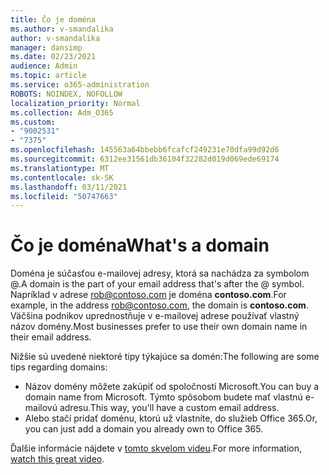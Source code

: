 ```yaml
---
title: Čo je doména
ms.author: v-smandalika
author: v-smandalika
manager: dansimp
ms.date: 02/23/2021
audience: Admin
ms.topic: article
ms.service: o365-administration
ROBOTS: NOINDEX, NOFOLLOW
localization_priority: Normal
ms.collection: Adm_O365
ms.custom:
- "9002531"
- "7375"
ms.openlocfilehash: 145563a64bbebb6fcafcf249231e70dfa99d92d6
ms.sourcegitcommit: 6312ee31561db36104f32282d019d069ede69174
ms.translationtype: MT
ms.contentlocale: sk-SK
ms.lasthandoff: 03/11/2021
ms.locfileid: "50747663"
---
```

# <a name="whats-a-domain"></a><span data-ttu-id="1c495-102">Čo je doména</span><span class="sxs-lookup"><span data-stu-id="1c495-102">What's a domain</span></span>

<span data-ttu-id="1c495-103">Doména je súčasťou e-mailovej adresy, ktorá sa nachádza za symbolom @.</span><span class="sxs-lookup"><span data-stu-id="1c495-103">A domain is the part of your email address that's after the @ symbol.</span></span> <span data-ttu-id="1c495-104">Napríklad v adrese rob@contoso.com je doména **contoso.com**.</span><span class="sxs-lookup"><span data-stu-id="1c495-104">For example, in the address rob@contoso.com, the domain is **contoso.com**.</span></span> <span data-ttu-id="1c495-105">Väčšina podnikov uprednostňuje v e-mailovej adrese používať vlastný názov domény.</span><span class="sxs-lookup"><span data-stu-id="1c495-105">Most businesses prefer to use their own domain name in their email address.</span></span>

<span data-ttu-id="1c495-106">Nižšie sú uvedené niektoré tipy týkajúce sa domén:</span><span class="sxs-lookup"><span data-stu-id="1c495-106">The following are some tips regarding domains:</span></span>

- <span data-ttu-id="1c495-107">Názov domény môžete zakúpiť od spoločnosti Microsoft.</span><span class="sxs-lookup"><span data-stu-id="1c495-107">You can buy a domain name from Microsoft.</span></span> <span data-ttu-id="1c495-108">Týmto spôsobom budete mať vlastnú e-mailovú adresu.</span><span class="sxs-lookup"><span data-stu-id="1c495-108">This way, you'll have a custom email address.</span></span>
- <span data-ttu-id="1c495-109">Alebo stačí pridať doménu, ktorú už vlastníte, do služieb Office 365.</span><span class="sxs-lookup"><span data-stu-id="1c495-109">Or, you can just add a domain you already own to Office 365.</span></span>

<span data-ttu-id="1c495-110">Ďalšie informácie nájdete v [tomto skvelom videu](https://www.youtube.com/watch).</span><span class="sxs-lookup"><span data-stu-id="1c495-110">For more information, [watch this great video](https://www.youtube.com/watch).</span></span>